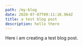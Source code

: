 ```yaml
---
path: /my-blog
date: 2020-07-07T09:11:16.964Z
title: a test blog post
description: hello there
---
```

Here i am creating a test blog post.